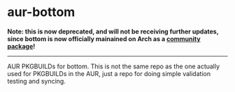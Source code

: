 # aur-bottom

**Note: this is now deprecated, and will not be receiving further updates, since bottom is now officially mainained on Arch as a [community package](https://archlinux.org/packages/community/x86_64/bottom/)!**

---

AUR PKGBUILDs for bottom. This is not the same repo as the one actually used for PKGBUILDs in the AUR, just a repo for
doing simple validation testing and syncing.
